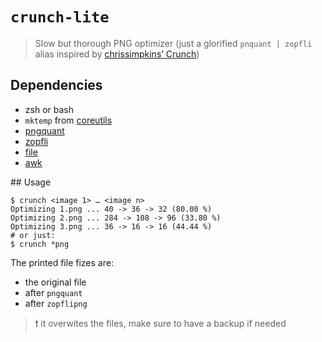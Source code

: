 # `crunch-lite`

> Slow but thorough PNG optimizer (just a glorified `pnquant | zopfli` alias inspired by [chrissimpkins’ Crunch](https://github.com/chrissimpkins/Crunch/))


## Dependencies

- zsh or bash
- `mktemp` from [coreutils](https://www.gnu.org/software/coreutils/coreutils.html)
- [pngquant](https://pngquant.org/)
- [zopfli](https://github.com/google/zopfli/)
- [file](https://www.darwinsys.com/file/)
- [awk](https://www.gnu.org/software/gawk/gawk.html)


## Usage

```
$ crunch <image 1> … <image n>
Optimizing 1.png ... 40 -> 36 -> 32 (80.00 %)
Optimizing 2.png ... 284 -> 108 -> 96 (33.80 %)
Optimizing 3.png ... 36 -> 16 -> 16 (44.44 %)
# or just:
$ crunch *png
```

The printed file fizes are:

- the original file
- after `pngquant`
- after `zopflipng`

> ❗ it overwites the files, make sure to have a backup if needed
